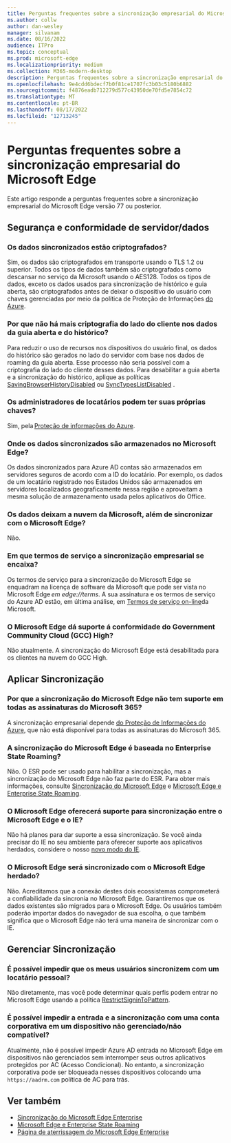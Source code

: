 ```yaml
---
title: Perguntas frequentes sobre a sincronização empresarial do Microsoft Edge
ms.author: collw
author: dan-wesley
manager: silvanam
ms.date: 08/16/2022
audience: ITPro
ms.topic: conceptual
ms.prod: microsoft-edge
ms.localizationpriority: medium
ms.collection: M365-modern-desktop
description: Perguntas frequentes sobre a sincronização empresarial do Microsoft Edge.
ms.openlocfilehash: 9e4cdd6bdecf7b0f81ce1707fc3b03c5180b6882
ms.sourcegitcommit: f4876eadb712279d577c43950de70fd5e7854c72
ms.translationtype: MT
ms.contentlocale: pt-BR
ms.lasthandoff: 08/17/2022
ms.locfileid: "12713245"
---
```

# <a name="microsoft-edge-enterprise-sync-faq"></a>Perguntas frequentes sobre a sincronização empresarial do Microsoft Edge

Este artigo responde a perguntas frequentes sobre a sincronização empresarial do Microsoft Edge versão 77 ou posterior.

## <a name="security-and-serverdata-compliance"></a>Segurança e conformidade de servidor/dados

### <a name="is-the-synced-data-encrypted"></a>Os dados sincronizados estão criptografados?

Sim, os dados são criptografados em transporte usando o TLS 1.2 ou superior. Todos os tipos de dados também são criptografados como descansar no serviço da Microsoft usando o AES128. Todos os tipos de dados, exceto os dados usados para sincronização de histórico e guia aberta, são criptografados antes de deixar o dispositivo do usuário com chaves gerenciadas por meio da política de Proteção de Informações [do Azure](./microsoft-edge-policies.md#restrictsignintopattern).

### <a name="why-isnt-there-more-client-side-encryption-on-open-tab-and-history-data"></a>Por que não há mais criptografia do lado do cliente nos dados da guia aberta e do histórico?

Para reduzir o uso de recursos nos dispositivos do usuário final, os dados do histórico são gerados no lado do servidor com base nos dados de roaming da guia aberta. Esse processo não seria possível com a criptografia do lado do cliente desses dados. Para desabilitar a guia aberta e a sincronização do histórico, aplique as políticas [SavingBrowserHistoryDisabled](./microsoft-edge-policies.md#savingbrowserhistorydisabled) ou [SyncTypesListDisabled](./microsoft-edge-policies.md#synctypeslistdisabled) .

### <a name="can-tenant-admins-bring-their-own-key"></a>Os administradores de locatários podem ter suas próprias chaves?

Sim, pela [Proteção de informações do Azure](https://azure.microsoft.com/services/information-protection/).

### <a name="where-is-microsoft-edge-sync-data-stored"></a>Onde os dados sincronizados são armazenados no Microsoft Edge?

Os dados sincronizados para Azure AD contas são armazenados em servidores seguros de acordo com a ID do locatário. Por exemplo, os dados de um locatário registrado nos Estados Unidos são armazenados em servidores localizados geograficamente nessa região e aproveitam a mesma solução de armazenamento usada pelos aplicativos do Office.

### <a name="does-the-data-ever-leave-microsofts-cloud-aside-from-syncing-to-microsoft-edge"></a>Os dados deixam a nuvem da Microsoft, além de sincronizar com o Microsoft Edge?

Não.

### <a name="what-terms-of-service-does-enterprise-sync-fall-under"></a>Em que termos de serviço a sincronização empresarial se encaixa?

Os termos de serviço para a sincronização do Microsoft Edge se enquadram na licença de software da Microsoft que pode ser vista no Microsoft Edge *em edge://terms*. A sua assinatura e os termos de serviço do Azure AD estão, em última análise, em [Termos de serviço on-line](https://www.microsoft.com/licensing/product-licensing/products)da Microsoft.

### <a name="does-microsoft-edge-support-government-community-cloud-gcc-high-compliance"></a>O Microsoft Edge dá suporte á conformidade do Government Community Cloud (GCC) High?

Não atualmente. A sincronização do Microsoft Edge está desabilitada para os clientes na nuvem do GCC High.

## <a name="applying-sync"></a>Aplicar Sincronização

### <a name="why-isnt-microsoft-edge-sync-supported-in-all-microsoft-365-subscriptions"></a>Por que a sincronização do Microsoft Edge não tem suporte em todas as assinaturas do Microsoft 365?

A sincronização empresarial depende [do Proteção de Informações do Azure](https://azure.microsoft.com/services/information-protection/), que não está disponível para todas as assinaturas do Microsoft 365.

### <a name="is-microsoft-edge-sync-based-on-enterprise-state-roaming"></a>A sincronização do Microsoft Edge é baseada no Enterprise State Roaming?

Não. O ESR pode ser usado para habilitar a sincronização, mas a sincronização do Microsoft Edge não faz parte do ESR. Para obter mais informações, consulte [Sincronização do Microsoft Edge](/DeployEdge/microsoft-edge-enterprise-sync) e [Microsoft Edge e Enterprise State Roaming](/DeployEdge/microsoft-edge-enterprise-state-roaming).

### <a name="will-microsoft-edge-ever-support-syncing-between-microsoft-edge-and-ie"></a>O Microsoft Edge oferecerá suporte para sincronização entre o Microsoft Edge e o IE?

Não há planos para dar suporte a essa sincronização. Se você ainda precisar do IE no seu ambiente para oferecer suporte aos aplicativos herdados, considere o nosso [novo modo do IE](./edge-ie-mode.md).

### <a name="will-microsoft-edge-sync-with-microsoft-edge-legacy"></a>O Microsoft Edge será sincronizado com o Microsoft Edge herdado?

Não. Acreditamos que a conexão destes dois ecossistemas comprometerá a confiabilidade da sincronia no Microsoft Edge. Garantiremos que os dados existentes são migrados para o Microsoft Edge. Os usuários também poderão importar dados do navegador de sua escolha, o que também significa que o Microsoft Edge não terá uma maneira de sincronizar com o IE.

## <a name="managing-sync"></a>Gerenciar Sincronização

### <a name="is-it-possible-to-stop-my-users-from-syncing-with-a-personal-tenant"></a>É possível impedir que os meus usuários sincronizem com um locatário pessoal?

Não diretamente, mas você pode determinar quais perfis podem entrar no Microsoft Edge usando a política [RestrictSigninToPattern](./microsoft-edge-policies.md#restrictsignintopattern).

### <a name="is-it-possible-to-prevent-sign-in-and-sync-with-an-enterprise-account-on-an-unmanagednon-compliant-device"></a>É possível impedir a entrada e a sincronização com uma conta corporativa em um dispositivo não gerenciado/não compatível?

Atualmente, não é possível impedir Azure AD entrada no Microsoft Edge em dispositivos não gerenciados sem interromper seus outros aplicativos protegidos por AC (Acesso Condicional). No entanto, a sincronização corporativa pode ser bloqueada nesses dispositivos colocando uma `https://aadrm.com` política de AC para trás.

## <a name="see-also"></a>Ver também

- [Sincronização do Microsoft Edge Enterprise](microsoft-edge-enterprise-sync.md)
- [Microsoft Edge e Enterprise State Roaming](microsoft-edge-enterprise-state-roaming.md)
- [Página de aterrissagem do Microsoft Edge Enterprise](https://aka.ms/EdgeEnterprise)